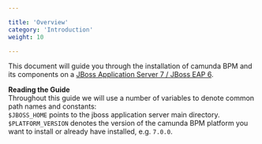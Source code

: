 ```yaml
---

title: 'Overview'
category: 'Introduction'
weight: 10

---
```


This document will guide you through the installation of camunda BPM and its components on a <a href="http://www.jboss.org/jbossas">JBoss Application Server 7 / JBoss EAP 6</a>.

<div class="alert alert-info">
  <strong>Reading the Guide</strong><br>
  Throughout this guide we will use a number of variables to denote common path names and constants:<br>
  <code>$JBOSS_HOME</code> points to the jboss application server main directory.<br>
  <code>$PLATFORM_VERSION</code> denotes the version of the camunda BPM platform you want to install or already have installed, e.g. <code>7.0.0</code>.
</div>
